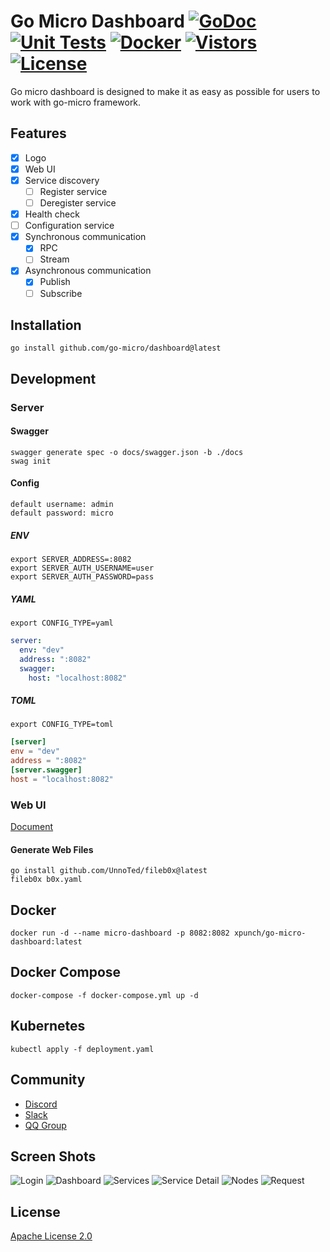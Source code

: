 # Go Micro Dashboard [![GoDoc](https://godoc.org/github.com/go-micro/dashboard?status.svg)](https://godoc.org/github.com/go-micro/dashboard) [![Unit Tests](https://github.com/go-micro/dashboard/actions/workflows/ci.yml/badge.svg)](https://github.com/go-micro/dashboard/actions/workflows/ci.yml) [![Docker](https://github.com/go-micro/dashboard/actions/workflows/docker-publish.yml/badge.svg)](https://github.com/go-micro/dashboard/actions/workflows/docker-publish.yml) [![Vistors](https://hits.seeyoufarm.com/api/count/incr/badge.svg?url=https%3A%2F%2Fgithub.com%2Fxpunch%2Fgo-micro-dashboard&count_bg=%2379C83D&title_bg=%23555555&icon=github.svg&icon_color=%23E7E7E7&title=Vistors&edge_flat=false)](https://hits.seeyoufarm.com) [![License](https://img.shields.io/:license-apache-blue.svg)](https://opensource.org/licenses/Apache-2.0)

Go micro dashboard is designed to make it as easy as possible for users to work with go-micro framework.

## Features

- [x] Logo
- [x] Web UI
- [x] Service discovery
  - [ ] Register service
  - [ ] Deregister service
- [x] Health check
- [ ] Configuration service
- [x] Synchronous communication
  - [x] RPC
  - [ ] Stream
- [x] Asynchronous communication
  - [x] Publish
  - [ ] Subscribe

## Installation

```
go install github.com/go-micro/dashboard@latest
```

## Development

### Server

#### Swagger

```
swagger generate spec -o docs/swagger.json -b ./docs
swag init
```

#### Config

```
default username: admin
default password: micro
```

##### ENV
```
export SERVER_ADDRESS=:8082
export SERVER_AUTH_USERNAME=user
export SERVER_AUTH_PASSWORD=pass
```

##### YAML
```
export CONFIG_TYPE=yaml
```
```yaml
server:
  env: "dev"
  address: ":8082"
  swagger:
    host: "localhost:8082"
```

##### TOML
```
export CONFIG_TYPE=toml
```
```toml
[server]
env = "dev"
address = ":8082"
[server.swagger]
host = "localhost:8082"
```

### Web UI

[Document](https://github.com/go-micro/dashboard/tree/main/frontend)

#### Generate Web Files

```
go install github.com/UnnoTed/fileb0x@latest
fileb0x b0x.yaml
```

## Docker

```
docker run -d --name micro-dashboard -p 8082:8082 xpunch/go-micro-dashboard:latest
```

## Docker Compose

```
docker-compose -f docker-compose.yml up -d
```

## Kubernetes

```
kubectl apply -f deployment.yaml
```

## Community

- [Discord](https://discord.gg/qV3HvnEJfB)
- [Slack](https://join.slack.com/t/go-micro/shared_invite/zt-175aaev1d-iHExPTlfxvfkOeeKLIYEYw)
- [QQ Group](https://jq.qq.com/?_wv=1027&k=5Gmrfv9i)

## Screen Shots
![Login](docs/screenshots/1.login.png)
![Dashboard](docs/screenshots/2.dashboard.png)
![Services](docs/screenshots/3.services.png)
![Service Detail](docs/screenshots/4.service%20detail.png)
![Nodes](docs/screenshots/5.nodes.png)
![Request](docs/screenshots/6.call.png)

## License

[Apache License 2.0](./LICENSE)
